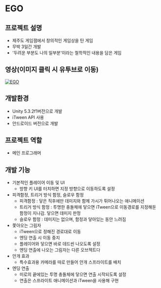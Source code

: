 # EGO

## 프로젝트 설명
* 제주도 게임잼에서 창의적인 게임상을 탄 게임
* 무박 3일간 개발
* '두려운 부분도 나의 일부분'이라는 철학적인 내용을 담은 게임

## 영상(이미지 클릭 시 유투브로 이동)
[![EGO](https://img.youtube.com/vi/PL0v7AAMD80/0.jpg)](https://youtu.be/PL0v7AAMD80 "EGO")

## 개발환경
* Unity 5.3.2f1버전으로 개발
* iTween API 사용
* 안드로이드 버전으로 개발

## 프로젝트 역할
* 메인 프로그래머

## 개발 기능
* 기본적인 플레이어 이동 및 UI
	* 방향 키 UI를 터치하면 지정 방향으로 이동하도록 설정
* 피격함정, 트리거 방식 함정, 슬로우 함정
	* 피격함정 : 닿은 직후에만 데미지와 함께 가시가 튀어나오는 애니메이션
	* 트리거 방식 함정 : 투명한 충돌체에 닿으면 iTween으로 이동경로를
	지정해둔 함정이 지나감. 닿으면 데미지 판정
	* 슬로우 함정 : 데미지는 없으며, 함정과 닿아있는 동안 느려짐
* 쫓아오는 그림자
	* iTween으로 정해진 경로대로 이동
	* 엔딩 연출 시 이동 중지
	* 플레이어와 닿으면 바로 데드씬 나오도록 설정
	* 엔딩 연출에 나오는 그림자는 다른 오브젝트다
* 안개 효과
	* 특수효과용 카메라를 따로 만들어 안개 스프라이트를 배치
* 엔딩 연출
	* 미로의 끝에있는 투명 충돌체에 닿으면 연출 시작되도록 설정
	* 연출은 스프라이트 애니메이션과 iTween을 사용해 구현
	